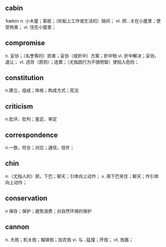 ## cabin
ˈkæbɪn
n. 小木屋；客舱；（轮船上工作或生活的）隔间；
vt. 把…关在小屋里；使受拘束；
vi. 住在小屋里；

## compromise
n. 妥协；（名誉等的）损害；妥协（或折中）方案；折中物
vi. 折中解决；妥协，退让；
vt. 违背（原则）；连累；（尤指因行为不很明智）使陷入危险；

## constitution
n.建立，组成；体格；构成方式；宪法

## criticism
n.批评，批判；鉴定，审定

## correspondence
n.一致，符合；对应；通信，信件；

## chin
n.（尤指人的）颏，下巴；聊天；引体向上动作；
v. 用下巴夹住；聊天；作引体向上动作；

## conservation
n 保存；保护；避免浪费；对自然环境的保护

## cannon
n. 大炮；机关炮；榴弹炮；加农炮
vi. 与…猛撞；开炮；
vt. 炮轰；